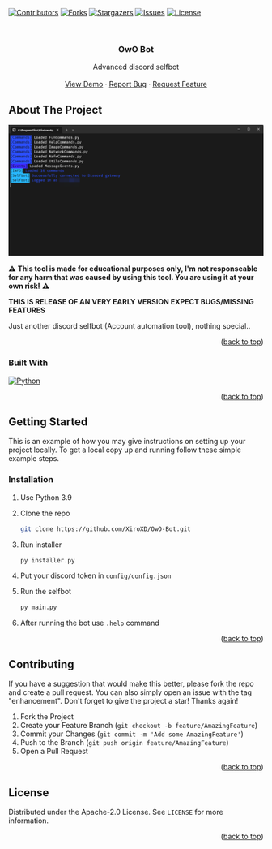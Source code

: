 <a name="readme-top"></a>

[![Contributors][contributors-shield]][contributors-url]
[![Forks][forks-shield]][forks-url]
[![Stargazers][stars-shield]][stars-url]
[![Issues][issues-shield]][issues-url]
[![License][license-shield]][license-url]



<!-- PROJECT LOGO -->
<br />
<div align="center">

<h3 align="center">OwO Bot</h3>

  <p align="center">
    Advanced discord selfbot
    <br />
    <br />
    <a href="https://github.com/XiroXD/OwO-Bot">View Demo</a>
    ·
    <a href="https://github.com/XiroXD/OwO-Bot/issues">Report Bug</a>
    ·
    <a href="https://github.com/XiroXD/OwO-Bot/issues">Request Feature</a>
  </p>
</div>



<!-- ABOUT THE PROJECT -->
## About The Project

![OwO Bot Screen Shot][product-screenshot]

⚠️ **This tool is made for educational purposes only, I'm not responseable for any harm that was caused by using this tool. You are using it at your own risk!** ⚠️

**THIS IS RELEASE OF AN VERY EARLY VERSION EXPECT BUGS/MISSING FEATURES**

Just another discord selfbot (Account automation tool), nothing special..

<p align="right">(<a href="#readme-top">back to top</a>)</p>


### Built With

[![Python][Python]][Python-url]

<p align="right">(<a href="#readme-top">back to top</a>)</p>



<!-- GETTING STARTED -->
## Getting Started

This is an example of how you may give instructions on setting up your project locally.
To get a local copy up and running follow these simple example steps.

### Installation

1. Use Python 3.9

2. Clone the repo
   ```sh
   git clone https://github.com/XiroXD/OwO-Bot.git
   ```
3. Run installer
   ```sh
   py installer.py
   ```
4. Put your discord token in `config/config.json`
5. Run the selfbot
   ```sh
   py main.py
   ```
6. After running the bot use `.help` command


<p align="right">(<a href="#readme-top">back to top</a>)</p>


<!-- CONTRIBUTING -->
## Contributing

If you have a suggestion that would make this better, please fork the repo and create a pull request. You can also simply open an issue with the tag "enhancement".
Don't forget to give the project a star! Thanks again!

1. Fork the Project
2. Create your Feature Branch (`git checkout -b feature/AmazingFeature`)
3. Commit your Changes (`git commit -m 'Add some AmazingFeature'`)
4. Push to the Branch (`git push origin feature/AmazingFeature`)
5. Open a Pull Request

<p align="right">(<a href="#readme-top">back to top</a>)</p>



<!-- LICENSE -->
## License

Distributed under the Apache-2.0 License. See `LICENSE` for more information.

<p align="right">(<a href="#readme-top">back to top</a>)</p>





<!-- MARKDOWN LINKS & IMAGES -->
<!-- https://www.markdownguide.org/basic-syntax/#reference-style-links -->
[contributors-shield]: https://img.shields.io/github/contributors/XiroXD/OwO-Bot.svg?style=for-the-badge
[contributors-url]: https://github.com/XiroXD/OwO-Bot/graphs/contributors
[forks-shield]: https://img.shields.io/github/forks/XiroXD/OwO-Bot.svg?style=for-the-badge
[forks-url]: https://github.com/XiroXD/OwO-Bot/network/members
[stars-shield]: https://img.shields.io/github/stars/XiroXD/OwO-Bot.svg?style=for-the-badge
[stars-url]: https://github.com/XiroXD/OwO-Bot/stargazers
[issues-shield]: https://img.shields.io/github/issues/XiroXD/OwO-Bot.svg?style=for-the-badge
[issues-url]: https://github.com/XiroXD/OwO-Bot/issues
[license-shield]: https://img.shields.io/github/license/XiroXD/OwO-Bot.svg?style=for-the-badge
[license-url]: https://github.com/XiroXD/OwO-Bot/blob/master/LICENSE.txt
[product-screenshot]: images/screenshot.png
[Python]: https://img.shields.io/badge/Python-3776AB?style=for-the-badge&logo=python&logoColor=white
[Python-url]: https://python.org/